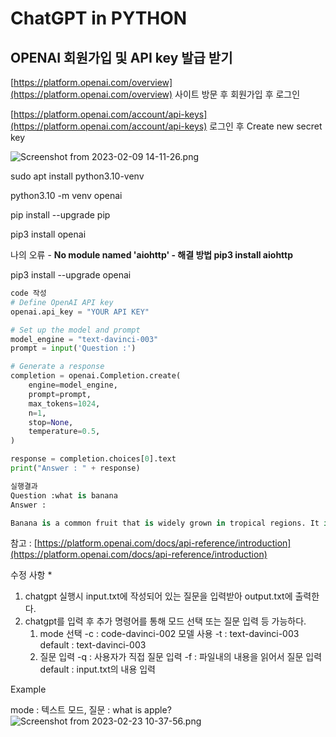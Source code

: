 # ChatGPT in PYTHON

## OPENAI 회원가입 및 API key 발급 받기

[https://platform.openai.com/overview](https://platform.openai.com/overview) 사이트 방문 후 회원가입 후 로그인

[https://platform.openai.com/account/api-keys](https://platform.openai.com/account/api-keys) 로그인 후 Create new secret key

![Screenshot from 2023-02-09 14-11-26.png](https://s3-us-west-2.amazonaws.com/secure.notion-static.com/edb466dc-3789-49e6-a155-06401dd7c8c0/Screenshot_from_2023-02-09_14-11-26.png)

sudo apt install python3.10-venv

python3.10 -m venv openai

pip install --upgrade pip

pip3 install openai

나의 오류 - **No module named 'aiohttp' - 해결 방법 pip3 install aiohttp**

pip3 install --upgrade openai

```python
code 작성
# Define OpenAI API key
openai.api_key = "YOUR API KEY"

# Set up the model and prompt
model_engine = "text-davinci-003"
prompt = input('Question :') 

# Generate a response
completion = openai.Completion.create(
    engine=model_engine,
    prompt=prompt,
    max_tokens=1024,
    n=1,
    stop=None,
    temperature=0.5,
)

response = completion.choices[0].text
print("Answer : " + response)
```

```python
실행결과
Question :what is banana
Answer : 

Banana is a common fruit that is widely grown in tropical regions. It is an elongated yellow fruit that has a sweet taste and is often eaten raw or used in baking. Bananas are a good source of fiber, vitamins, and minerals.
```

참고 :  [https://platform.openai.com/docs/api-reference/introduction](https://platform.openai.com/docs/api-reference/introduction)

수정 사항 *

1. chatgpt 실행시 input.txt에 작성되어 있는 질문을 입력받아 output.txt에 출력한다.
2. chatgpt를 입력 후 추가 명령어를 통해 모드 선택 또는 질문 입력 등 가능하다.
    1. mode 선택 
    -c : code-davinci-002 모델 사용
    -t : text-davinci-003
    default : text-davinci-003
    2. 질문 입력
    -q : 사용자가 직접 질문 입력
    -f : 파일내의 내용을 읽어서 질문 입력
    default : input.txt의 내용 입력

Example

mode : 텍스트 모드, 질문 : what is apple?
![Screenshot from 2023-02-23 10-37-56.png](https://s3-us-west-2.amazonaws.com/secure.notion-static.com/0835921f-43c7-4486-b1f8-daae434c5169/Screenshot_from_2023-02-23_10-37-56.png)
